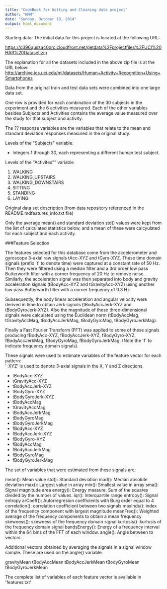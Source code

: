 ```yaml
---
title: "CodeBook for Getting and Cleaning data project"
author: "KMM"
date: "Sunday, October 19, 2014"
output: html_document
---
```


Starting data:  The initial data for this project is located at the following URL:

<https://d396qusza40orc.cloudfront.net/getdata%2Fprojectfiles%2FUCI%20HAR%20Dataset.zip>

The explanation for all the datasets included in the above zip file is at the URL below:
<http://archive.ics.uci.edu/ml/datasets/Human+Activity+Recognition+Using+Smartphones>

Data from the original train and test data sets were combined into one large data set.

One row is provided for each combination of the 30 subjects in the experiment and the 6 activities measured.  Each of the other variables besides Subjects and Activities contains the average value measured over the study for that subject and activity.

The ?? response variables are the variables that relate to the mean and standard deviation responses measured in the original study.

Levels of the "Subjects" variable:  
 -  Integers 1 through 30, each representing a different human test subject.

Levels of the "Activites"" variable   
1. WALKING  
2. WALKING_UPSTAIRS  
3. WALKING_DOWNSTAIRS  
4. SITTING  
5. STANDING  
6. LAYING  


Original data set description (from data repository referenced in the README.mdfeatures_info.txt file)

Only the average mean() and standard deviation std() values were kept from the list of calculated statistics below, and a mean of these were calcyulated for each subject and each activity.


###Feature Selection 

The features selected for this database come from the accelerometer and gyroscope 3-axial raw signals tAcc-XYZ and tGyro-XYZ. These time domain signals (prefix 't' to denote time) were captured at a constant rate of 50 Hz. Then they were filtered using a median filter and a 3rd order low pass Butterworth filter with a corner frequency of 20 Hz to remove noise. Similarly, the acceleration signal was then separated into body and gravity acceleration signals (tBodyAcc-XYZ and tGravityAcc-XYZ) using another low pass Butterworth filter with a corner frequency of 0.3 Hz. 

Subsequently, the body linear acceleration and angular velocity were derived in time to obtain Jerk signals (tBodyAccJerk-XYZ and tBodyGyroJerk-XYZ). Also the magnitude of these three-dimensional signals were calculated using the Euclidean norm (tBodyAccMag, tGravityAccMag, tBodyAccJerkMag, tBodyGyroMag, tBodyGyroJerkMag). 

Finally a Fast Fourier Transform (FFT) was applied to some of these signals producing fBodyAcc-XYZ, fBodyAccJerk-XYZ, fBodyGyro-XYZ, fBodyAccJerkMag, fBodyGyroMag, fBodyGyroJerkMag. (Note the 'f' to indicate frequency domain signals). 

These signals were used to estimate variables of the feature vector for each pattern:  
'-XYZ' is used to denote 3-axial signals in the X, Y and Z directions.

 - tBodyAcc-XYZ
 - tGravityAcc-XYZ
 - tBodyAccJerk-XYZ
 - tBodyGyro-XYZ
 - tBodyGyroJerk-XYZ
 - tBodyAccMag
 - tGravityAccMag
 - tBodyAccJerkMag
 - tBodyGyroMag
 - tBodyGyroJerkMag
 - fBodyAcc-XYZ
 - fBodyAccJerk-XYZ
 - fBodyGyro-XYZ
 - fBodyAccMag
 - fBodyAccJerkMag
 - fBodyGyroMag
 - fBodyGyroJerkMag

The set of variables that were estimated from these signals are: 

mean(): Mean value
std(): Standard deviation
mad(): Median absolute deviation 
max(): Largest value in array
min(): Smallest value in array
sma(): Signal magnitude area
energy(): Energy measure. Sum of the squares divided by the number of values. 
iqr(): Interquartile range 
entropy(): Signal entropy
arCoeff(): Autorregresion coefficients with Burg order equal to 4
correlation(): correlation coefficient between two signals
maxInds(): index of the frequency component with largest magnitude
meanFreq(): Weighted average of the frequency components to obtain a mean frequency
skewness(): skewness of the frequency domain signal 
kurtosis(): kurtosis of the frequency domain signal 
bandsEnergy(): Energy of a frequency interval within the 64 bins of the FFT of each window.
angle(): Angle between to vectors.

Additional vectors obtained by averaging the signals in a signal window sample. These are used on the angle() variable:

gravityMean
tBodyAccMean
tBodyAccJerkMean
tBodyGyroMean
tBodyGyroJerkMean

The complete list of variables of each feature vector is available in 'features.txt'







